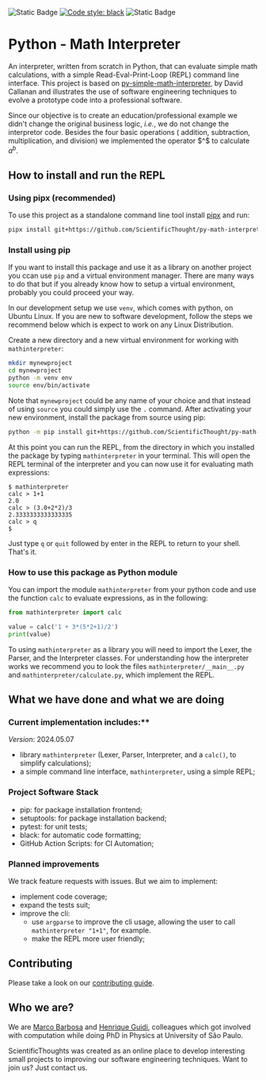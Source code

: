 
![Static Badge](https://img.shields.io/badge/python-%3E%3D3.10-blue?style=flat&logo=python&logoColor=green&label=Python&color=green) [![Code style: black](https://img.shields.io/badge/code%20style-black-000000.svg)](https://github.com/psf/black) ![Static Badge](https://img.shields.io/badge/unit_test-pytest-blue?style=flat&logo=pytest)

# Python - Math Interpreter

An interpreter, written from scratch in Python, that can evaluate simple math calculations, with a simple Read-Eval-Print-Loop (REPL) command line interface. This project is based on  [py-simple-math-interpreter](https://github.com/davidcallanan/py-simple-math-interpreter), by David Callanan and illustrates the use of software engineering techniques to evolve a prototype code into a professional software. 

Since our objective is to create an education/professional example we didn't change the original business logic, *i.e.*, we do not change the interpretor code. Besides the four basic operations ( addition, subtraction, multiplication, and division) we implemented the operator $^$ to calculate $a^b$.

## How to install and run the REPL


### Using pipx (recommended)

To use this project as a standalone command line tool install [pipx](https://pipx.pypa.io/stable/installation/) and run:

```bash
pipx install git+https://github.com/ScientificThought/py-math-interpreter
```

### Install using pip

If you want to install this package and use it as a library on another project you ccan use `pip` and a virtual environment manager.  There are many ways to do that but if you already know how to setup a virtual environment, probably you could proceed your way. 

In our development setup we use `venv`, which comes with python, on Ubuntu Linux. If you are new to software development, follow the steps we recommend below which is expect to work on any Linux Distribution.

Create a new directory and a new virtual environment for working with `mathinterpreter`:

```bash
mkdir mynewproject
cd mynewproject
python -m venv env
source env/bin/activate
```
Note that `mynewproject` could be any name of your choice and that instead of using `source` you could simply use the `.` command. After activating your new environment, install the package from source using pip:

```bash
python -m pip install git+https://github.com/ScientificThought/py-math-interpreter.git
```
At this point you can run the REPL, from the directory in which you installed the package by typing `mathinterpreter` in your terminal. This will open the REPL terminal of the interpreter and you can now use it for evaluating math expressions:
```
$ mathinterpreter
calc > 1+1        
2.0
calc > (3.0+2*2)/3
2.3333333333333335
calc > q
$ 
```
Just type `q` or `quit` followed by enter  in the REPL to return to your shell. That's it.

### How to use this package as Python module

You can import the module `mathinterpreter` from your python code and use the function `calc` to evaluate expressions, as in the following:
```python
from mathinterpreter import calc

value = calc('1 + 3*(5*2+1)/2')
print(value)
```
To using `mathinterpreter` as a library you will need to import the Lexer, the Parser, and the Interpreter classes. For understanding how the interpreter works we recommend you to look the files `mathinterpreter/__main__.py` and `mathinterpreter/calculate.py`, which implement the REPL.

## What we have done and what we are doing

### Current implementation includes:**

*Version*: 2024.05.07
- library `mathinterpreter` (Lexer, Parser, Interpreter, and a `calc()`, to simplify calculations);
- a simple command line interface, `mathinterpreter`, using a simple REPL;


### Project Software Stack

- pip: for package installation frontend;
- setuptools: for package installation backend;
- pytest: for unit tests;
- black: for automatic code formatting;
- GitHub Action Scripts: for CI Automation;

### Planned improvements
We track feature requests with issues. But we aim to implement:

- implement code coverage;
- expand the tests suit;
- improve the cli:
    - use `argparse` to improve the cli usage, allowing the user to call `mathinterpreter "1+1"`, for example.    
    - make the REPL more user friendly;

## Contributing

Please take a look on our [contributing guide](doc/guides/contributing.md).

## Who we are?

We are [Marco Barbosa](@aureliobarbosa) and [Henrique Guidi](@hsguidi), colleagues which got 
involved with computation while doing PhD in Physics at University of São Paulo. 

ScientificThoughts was created as an online place to develop interesting small projects to improving 
our software engineering techniques. Want to join us? Just contact us.